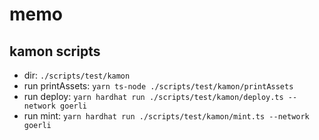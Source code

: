 # memo

## kamon scripts

- dir: `./scripts/test/kamon`
- run printAssets: `yarn ts-node ./scripts/test/kamon/printAssets`
- run deploy: `yarn hardhat run ./scripts/test/kamon/deploy.ts --network goerli`
- run mint: `yarn hardhat run ./scripts/test/kamon/mint.ts --network goerli`

